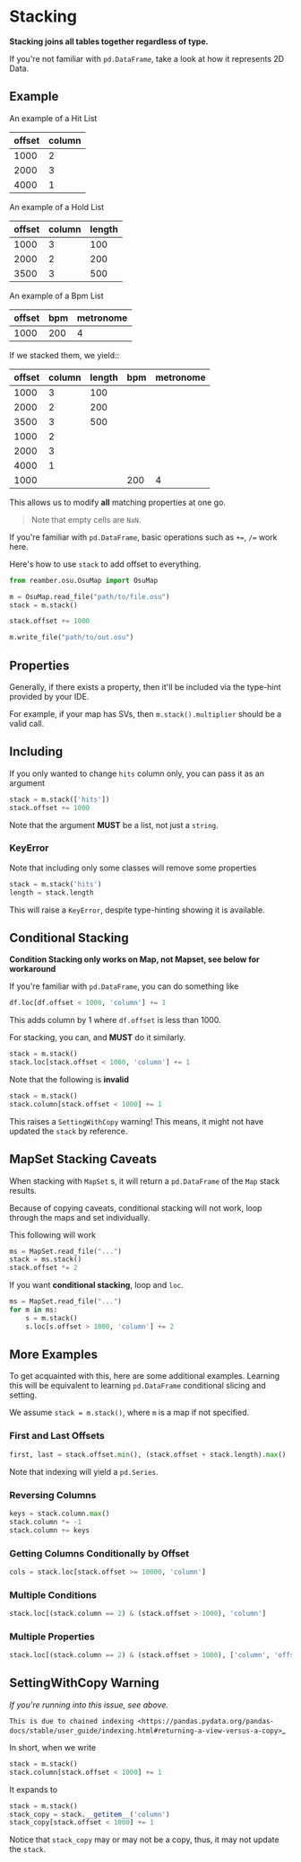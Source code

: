 # Stacking

**Stacking joins all tables together regardless of type.**

If you're not familiar with `pd.DataFrame`, take a look at how it represents 2D Data.

## Example

An example of a Hit List

| offset | column | 
|--------|--------|
| 1000   | 2      | 
| 2000   | 3      | 
| 4000   | 1      |

An example of a Hold List

| offset | column | length |
|--------|--------|--------|
| 1000   | 3      | 100    |
| 2000   | 2      | 200    |
| 3500   | 3      | 500    |

An example of a Bpm List

| offset | bpm | metronome |
|--------|-----|-----------|
| 1000   | 200 | 4         |

If we stacked them, we yield::
 
| offset | column   | length | bpm | metronome |
|--------|----------|--------|-----|-----------|
| 1000   | 3        | 100    |     |           |
| 2000   | 2        | 200    |     |           |
| 3500   | 3        | 500    |     |           |
| 1000   | 2        |        |     |           |
| 2000   | 3        |        |     |           |
| 4000   | 1        |        |     |           |
| 1000   |          |        | 200 | 4         |

This allows us to modify **all** matching properties at one go.

> Note that empty cells are `NaN`.

If you're familiar with `pd.DataFrame`, basic operations such as `+=`, `/=` work here.

Here's how to use ``stack`` to add offset to everything.

```py
from reamber.osu.OsuMap import OsuMap

m = OsuMap.read_file("path/to/file.osu")
stack = m.stack()

stack.offset += 1000

m.write_file("path/to/out.osu")
```

## Properties

Generally, if there exists a property, then it'll be included via the type-hint provided by your IDE.

For example, if your map has SVs, then `m.stack().multiplier` should be a valid call.

## Including

If you only wanted to change `hits` column only, you can pass it as an argument

```py
stack = m.stack(['hits'])
stack.offset += 1000
```

Note that the argument **MUST** be a list, not just a ``string``.

### KeyError

Note that including only some classes will remove some properties

```py
stack = m.stack('hits')
length = stack.length
```

This will raise a ``KeyError``, despite type-hinting showing it is available.

## Conditional Stacking

**Condition Stacking only works on Map, not Mapset, see below for workaround**

If you're familiar with ``pd.DataFrame``, you can do something like

```py
df.loc[df.offset < 1000, 'column'] += 1
```

This adds column by 1 where ``df.offset`` is less than 1000.

For stacking, you can, and **MUST** do it similarly.

```py
stack = m.stack()
stack.loc[stack.offset < 1000, 'column'] += 1
```

Note that the following is **invalid**

```py
stack = m.stack()
stack.column[stack.offset < 1000] += 1
```

This raises a ``SettingWithCopy`` warning!
This means, it might not have updated the ``stack`` by reference.

## MapSet Stacking Caveats

When stacking with ``MapSet`` s, it will return a ``pd.DataFrame`` of the ``Map`` stack results.

Because of copying caveats, conditional stacking will not work, loop through the maps and set individually.

This following will work

```python
ms = MapSet.read_file("...")
stack = ms.stack()
stack.offset *= 2
```

If you want **conditional stacking**, loop and ``loc``.

```py
ms = MapSet.read_file("...")
for m in ms:
    s = m.stack()
    s.loc[s.offset > 1000, 'column'] += 2
```

## More Examples

To get acquainted with this, here are some additional examples. Learning this will be equivalent to learning
``pd.DataFrame`` conditional slicing and setting.

We assume ``stack = m.stack()``, where ``m`` is a map if not specified.

### First and Last Offsets

```py
first, last = stack.offset.min(), (stack.offset + stack.length).max()
```

Note that indexing will yield a ``pd.Series``.

### Reversing Columns

```py
keys = stack.column.max()
stack.column *= -1
stack.column += keys
```

### Getting Columns Conditionally by Offset

```py
cols = stack.loc[stack.offset >= 10000, 'column']
```

### Multiple Conditions

```py
stack.loc[(stack.column == 2) & (stack.offset > 1000), 'column']
```

### Multiple Properties

```py
stack.loc[(stack.column == 2) & (stack.offset > 1000), ['column', 'offset']] *= 2
```

## SettingWithCopy Warning

*If you're running into this issue, see above.*

`This is due to chained indexing <https://pandas.pydata.org/pandas-docs/stable/user_guide/indexing.html#returning-a-view-versus-a-copy>`_

In short, when we write

```py
stack = m.stack()
stack.column[stack.offset < 1000] += 1
```

It expands to

```py
stack = m.stack()
stack_copy = stack.__getitem__('column')
stack_copy[stack.offset < 1000] += 1
```
Notice that ``stack_copy`` may or may not be a copy, thus, it may not update the ``stack``.
